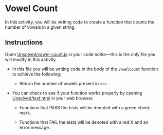 # Vowel Count

In this activity, you will be writing code to create a function that counts the number of vowels in a given string.

## Instructions

Open [Unsolved/vowel-count.js](Unsolved/vowel-count.js) in your code editor&mdash;this is the only file you will modify in this activity.

  - In this file you will be writing code in the body of the `vowelCount` function to achieve the following:

    - Return the number of vowels present in `str`.

- You can check to see if your function works properly by opening [Unsolved/test.html](Unsolved/test.html) in your web browser.

  - Functions that PASS the tests will be denoted with a green check mark.

  - Functions that FAIL the tests will be denoted with a red X and an error message.

